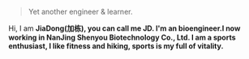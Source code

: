 

> Yet another engineer & learner.  


Hi, I am <strong>JiaDong(加栋), you can call me <strong>JD</strong>. I'm an bioengineer.I now working in NanJing Shenyou Biotechnology Co., Ltd.
I am a sports enthusiast, I like fitness and hiking, sports is my full of vitality.

